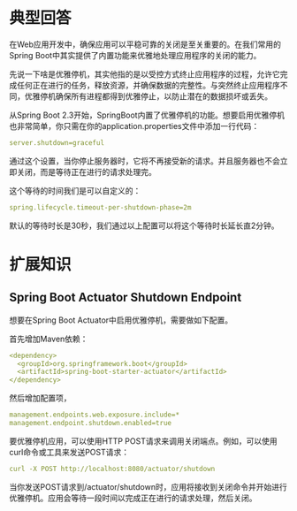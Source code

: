 # 典型回答

在Web应用开发中，确保应用可以平稳可靠的关闭是至关重要的。在我们常用的Spring Boot中其实提供了内置功能来优雅地处理应用程序的关闭的能力。

先说一下啥是优雅停机，其实他指的是以受控方式终止应用程序的过程，允许它完成任何正在进行的任务，释放资源，并确保数据的完整性。与突然终止应用程序不同，优雅停机确保所有进程都得到优雅停止，以防止潜在的数据损坏或丢失。

从Spring Boot 2.3开始，SpringBoot内置了优雅停机的功能。想要启用优雅停机也非常简单，你只需在你的application.properties文件中添加一行代码：

```yaml
server.shutdown=graceful
```

通过这个设置，当你停止服务器时，它将不再接受新的请求。并且服务器也不会立即关闭，而是等待正在进行的请求处理完。

这个等待的时间我们是可以自定义的：

```yaml
spring.lifecycle.timeout-per-shutdown-phase=2m
```

默认的等待时长是30秒，我们通过以上配置可以将这个等待时长延长直2分钟。

# 扩展知识

## Spring Boot Actuator Shutdown Endpoint

想要在Spring Boot Actuator中启用优雅停机，需要做如下配置。

首先增加Maven依赖：

```yaml
<dependency>
  <groupId>org.springframework.boot</groupId>
  <artifactId>spring-boot-starter-actuator</artifactId>
</dependency>
```

然后增加配置项，

```yaml
management.endpoints.web.exposure.include=*
management.endpoint.shutdown.enabled=true
```

要优雅停机应用，可以使用HTTP POST请求来调用关闭端点。例如，可以使用curl命令或工具来发送POST请求：

```yaml
curl -X POST http://localhost:8080/actuator/shutdown
```

当你发送POST请求到/actuator/shutdown时，应用将接收到关闭命令并开始进行优雅停机。应用会等待一段时间以完成正在进行的请求处理，然后关闭。

